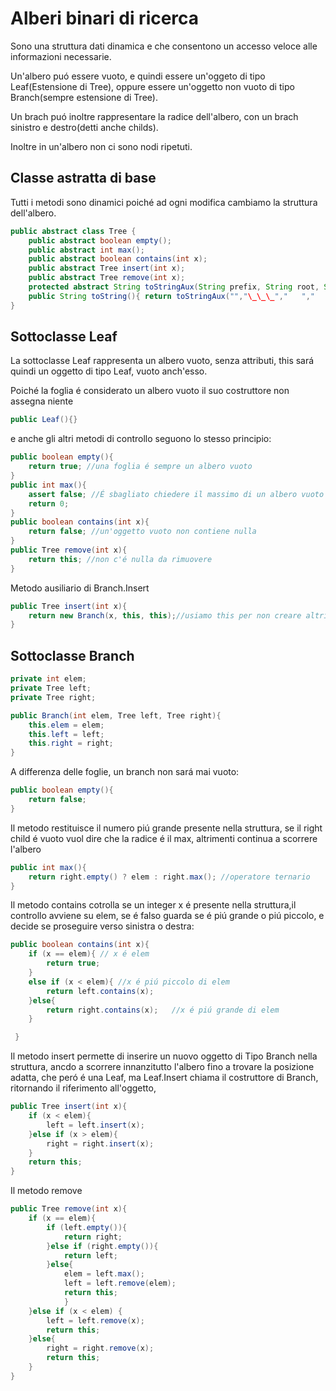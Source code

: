 # Alberi binari di ricerca
Sono una struttura dati dinamica e che consentono un accesso veloce alle informazioni necessarie.

Un'albero puó essere vuoto, e quindi essere un'oggeto di tipo Leaf(Estensione di Tree), oppure essere un'oggetto non vuoto di tipo Branch(sempre estensione di Tree).

Un brach puó inoltre rappresentare la radice dell'albero, con un brach sinistro e destro(detti anche childs).

Inoltre in un'albero non ci sono nodi ripetuti.
## Classe astratta di base
Tutti i metodi sono dinamici poiché ad ogni modifica cambiamo la struttura dell'albero.
```java
public abstract class Tree { 
	public abstract boolean empty();
	public abstract int max(); 
	public abstract boolean contains(int x);
	public abstract Tree insert(int x);
	public abstract Tree remove(int x);
	protected abstract String toStringAux(String prefix, String root, String left, String right);
	public String toString(){ return toStringAux("","\_\_\_","   ","   ");}
}
```

## Sottoclasse Leaf
La sottoclasse Leaf rappresenta un albero vuoto, senza attributi, this sará quindi un oggetto di tipo Leaf, vuoto anch'esso.

Poiché la foglia é considerato un albero vuoto il suo costruttore non assegna niente
```java
public Leaf(){}
```
e anche gli altri metodi di controllo seguono lo stesso principio:
```java
public boolean empty(){
	return true; //una foglia é sempre un albero vuoto
}
public int max(){
	assert false; //É sbagliato chiedere il massimo di un albero vuoto
	return 0;
}
public boolean contains(int x){
	return false; //un'oggetto vuoto non contiene nulla
}
public Tree remove(int x){
	return this; //non c'é nulla da rimuovere
}

```
Metodo ausiliario di Branch.Insert
```java
public Tree insert(int x){
	return new Branch(x, this, this);//usiamo this per non creare altri oggetti vuoti
}
```

## Sottoclasse Branch


```java
private int elem; 
private Tree left; 
private Tree right; 

public Branch(int elem, Tree left, Tree right){
	this.elem = elem;
	this.left = left; 
	this.right = right;
}
```
A differenza delle foglie, un branch non sará mai vuoto:
```java
public boolean empty(){ 
	return false;
}
```
Il metodo restituisce il numero piú grande presente nella struttura, se il right child é vuoto vuol dire che la radice é il max, altrimenti continua a scorrere l'albero
```java
public int max(){
	return right.empty() ? elem : right.max(); //operatore ternario
}
```
Il metodo contains cotrolla se un integer x é presente nella struttura,il controllo avviene su elem, se é falso guarda se é piú grande o piú piccolo, e decide se proseguire verso sinistra o destra:
```java
public boolean contains(int x){
	if (x == elem){	// x é elem
		return true;
	} 
	else if (x < elem){	//x é piú piccolo di elem
		return left.contains(x);
	}else{
		return right.contains(x);	//x é piú grande di elem
	} 

 }
```
Il metodo insert permette di inserire un nuovo oggetto di Tipo Branch nella struttura, ancdo a scorrere innanzitutto l'albero fino a trovare la posizione adatta, che peró é una Leaf, ma Leaf.Insert chiama il costruttore di Branch, ritornando il riferimento all'oggetto, 
```java
public Tree insert(int x){ 
	if (x < elem){
		left = left.insert(x);
	}else if (x > elem){
		right = right.insert(x);
	} 
	return this;
}
```
Il metodo remove
```java
public Tree remove(int x){
	if (x == elem){ 
		if (left.empty()){
			return right;
		}else if (right.empty()){
			return left;
		}else{
			elem = left.max();
			left = left.remove(elem); 
			return this;
			}
	}else if (x < elem) {
		left = left.remove(x); 
		return this;
	}else{
		right = right.remove(x); 
		return this;
	}
}
```

